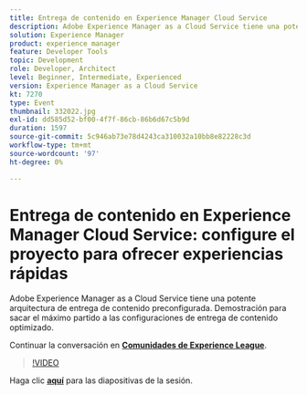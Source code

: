 ```yaml
---
title: Entrega de contenido en Experience Manager Cloud Service
description: Adobe Experience Manager as a Cloud Service tiene una potente arquitectura de entrega de contenido preconfigurada. Demostración para sacar el máximo partido a las configuraciones de entrega de contenido optimizado. Esta sesión se entregó como parte del evento de contenido de Adobe Developers Live.
solution: Experience Manager
product: experience manager
feature: Developer Tools
topic: Development
role: Developer, Architect
level: Beginner, Intermediate, Experienced
version: Experience Manager as a Cloud Service
kt: 7270
type: Event
thumbnail: 332022.jpg
exl-id: dd585d52-bf00-4f7f-86cb-86b6d67c5b9d
duration: 1597
source-git-commit: 5c946ab73e78d4243ca310032a10bb8e82228c3d
workflow-type: tm+mt
source-wordcount: '97'
ht-degree: 0%

---
```


# Entrega de contenido en Experience Manager Cloud Service: configure el proyecto para ofrecer experiencias rápidas

Adobe Experience Manager as a Cloud Service tiene una potente arquitectura de entrega de contenido preconfigurada. Demostración para sacar el máximo partido a las configuraciones de entrega de contenido optimizado.

Continuar la conversación en **[Comunidades de Experience League](https://adobe.ly/36Yd3v6)**.

>[!VIDEO](https://video.tv.adobe.com/v/332022/?quality=12&learn=on&hidetitle=true)

Haga clic **[aquí](/help/adobe-developers-live/assets/content-delivery-on-aemcs.pdf)** para las diapositivas de la sesión.
